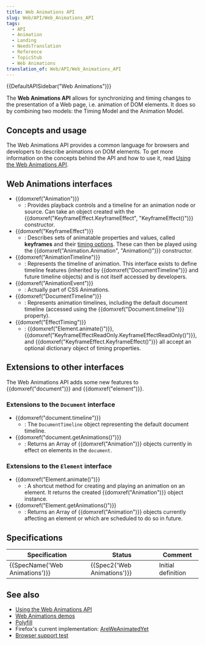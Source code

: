 ```yaml
---
title: Web Animations API
slug: Web/API/Web_Animations_API
tags:
  - API
  - Animation
  - Landing
  - NeedsTranslation
  - Reference
  - TopicStub
  - Web Animations
translation_of: Web/API/Web_Animations_API
---
```

{{DefaultAPISidebar("Web Animations")}}

The **Web Animations API** allows for synchronizing and timing changes to the presentation of a Web page, i.e. animation of DOM elements. It does so by combining two models: the Timing Model and the Animation Model.

## Concepts and usage

The Web Animations API provides a common language for browsers and developers to describe animations on DOM elements. To get more information on the concepts behind the API and how to use it, read [Using the Web Animations API](/pt-BR/docs/Web/API/Web_Animations_API/Using_the_Web_Animations_API).

## Web Animations interfaces

- {{domxref("Animation")}}
  - : Provides playback controls and a timeline for an animation node or source. Can take an object created with the {{domxref("KeyframeEffect.KeyframeEffect", "KeyframeEffect()")}} constructor.
- {{domxref("KeyframeEffect")}}
  - : Describes sets of animatable properties and values, called **keyframes** and their [timing options](/pt-BR/docs/Web/API/Web_Animations_API/Animation_timing_options). These can then be played using the {{domxref("Animation.Animation", "Animation()")}} constructor.
- {{domxref("AnimationTimeline")}}
  - : Represents the timeline of animation. This interface exists to define timeline features (inherited by {{domxref("DocumentTimeline")}} and future timeline objects) and is not itself accessed by developers.
- {{domxref("AnimationEvent")}}
  - : Actually part of CSS Animations.
- {{domxref("DocumentTimeline")}}
  - : Represents animation timelines, including the default document timeline (accessed using the {{domxref("Document.timeline")}} property).
- {{domxref("EffectTiming")}}
  - : {{domxref("Element.animate()")}}, {{domxref("KeyframeEffectReadOnly.KeyframeEffectReadOnly()")}}, and {{domxref("KeyframeEffect.KeyframeEffect()")}} all accept an optional dictionary object of timing properties.

## Extensions to other interfaces

The Web Animations API adds some new features to {{domxref("document")}} and {{domxref("element")}}.

### Extensions to the `Document` interface

- {{domxref("document.timeline")}}
  - : The `DocumentTimeline` object representing the default document timeline.
- {{domxref("document.getAnimations()")}}
  - : Returns an Array of {{domxref("Animation")}} objects currently in effect on elements in the `document`.

### Extensions to the `Element` interface

- {{domxref("Element.animate()")}}
  - : A shortcut method for creating and playing an animation on an element. It returns the created {{domxref("Animation")}} object instance.
- {{domxref("Element.getAnimations()")}}
  - : Returns an Array of {{domxref("Animation")}} objects currently affecting an element or which are scheduled to do so in future.

## Specifications

| Specification                            | Status                               | Comment            |
| ---------------------------------------- | ------------------------------------ | ------------------ |
| {{SpecName('Web Animations')}} | {{Spec2('Web Animations')}} | Initial definition |

## See also

- [Using the Web Animations API](/pt-BR/docs/Web/API/Web_Animations_API/Using_the_Web_Animations_API)
- [Web Animations demos](https://mozdevs.github.io/Animation-examples/)
- [Polyfill](https://github.com/web-animations/web-animations-js)
- Firefox's current implementation: [AreWeAnimatedYet](https://birtles.github.io/areweanimatedyet/)
- [Browser support test](http://codepen.io/danwilson/pen/xGBKVq)
